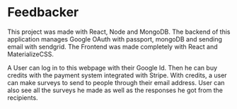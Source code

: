 # Feedbacker
This project was made with React, Node and MongoDB. 
The backend of this application manages Google OAuth with passport, mongoDB and sending email with sendgrid. 
The Frontend was made completely with React and MaterializeCSS.

A User can log in to this webpage with their Google Id. Then he can buy credits with the payment system integrated with Stripe. With credits, a user can make surveys
to send to people through their email address. User can also see all the surveys he made as well as the responses he got from the recipients.

